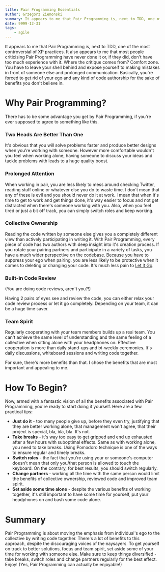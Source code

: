```yaml
---
title: Pair Programming Essentials
author: Grzegorz Ziemonski
summary: It appears to me that Pair Programming is, next to TDD, one of the most controversial of XP practices. It also appears to me that most people criticising Pair Programming have never done it or, if they did, don't have too much experience with it. Where the critique comes from? Why should you give Pair Programming a try? How to get yourself into Pair Programming?
date: 9999-12-31
tags:
    - agile
---
```

It appears to me that Pair Programming is, next to TDD, one of the most controversial of XP practices. It also appears
to me that most people criticising Pair Programming have never done it or, if they did, don't have too much experience
with it. Where the critique comes from? Comfort zone. You have to leave your shell behind and expose yourself to
making mistakes in front of someone else and prolonged communication. Basically, you're forced to get rid of your ego and
any kind of code authorship for the sake of benefits you don't believe in.

# Why Pair Programming?
There has to be some advantage you get by Pair Programming, if you're ever supposed to agree to something like this.

### Two Heads Are Better Than One
It's obvious that you will solve problems faster and produce better designs when you're working with someone. However
more comfortable wouldn't you feel when working alone, having someone to discuss your ideas and tackle problems with
leads to a huge quality boost.

### Prolonged Attention
When working in pair, you are less likely to mess around checking Twitter, reading stuff online or whatever else you do to
waste time. I don't mean that any of these is evil and you should never do it at work. I mean that when it's time to get
to work and get things done, it's way easier to focus and not get distracted when there's someone working with you. Also,
when you feel tired or just a bit off track, you can simply switch roles and keep working.

### Collective Ownership
Reading the code written by someone else gives you a completely different view than actively participating in writing it.
With Pair Programming, every piece of code has two authors with deep insight into it's creation process. If you rotate
your pairing partners and participate in a variety of tasks, you have a much wider perspective on the codebase. Because
you have to suppress your ego when pairing, you are less likely to be protective when it comes to deleting or changing
your code. It's much less pain to [Let It Go](http://tidyjava.com/let-it-go).

### Built-in Code Review
(You are doing code reviews, aren't you?!)

Having 2 pairs of eyes see and review the code, you can either relax your code review process or let it go completely.
Depending on your team, it can be a huge time saver.

### Team Spirit
Regularly cooperating with your team members builds up a real team. You can't achieve the same level of understanding
and the same feeling of a collective when sitting alone with your headphones on. Effective cooperation is more than
daily stand-ups and bi-weekly ceremonies. It's daily discussions, whiteboard sessions and writing code together.

For sure, there's more benefits than that. I chose the benefits that are most important and appealing to me.

# How To Begin?
Now, armed with a fantastic vision of all the benefits associated with Pair Programming, you're ready to start doing it
yourself. Here are a few practical tips:
* **Just do it** - too many people give up, before they even try, justifying that they are better working alone, that
management won't agree, that their project is special, bla, bla, bla. It's not.
* **Take breaks** - it's way too easy to get gripped and end up exhausted after a few hours with suboptimal effects. Same as
with working alone, you need to take breaks. Using Pomodoro technique is one of the ways to ensure regular and timely breaks.
* **Switch roles** - the fact that you're using your or someone's computer doesn't mean that only you/that person is allowed
to touch the keyboard. On the contrary, for best results, you should switch regularly.
* **Change partners** - working all the time with the same person would limit the benefits of collective ownership, reviewed
code and improved team spirit.
* **Set aside some time alone** - despite the various benefits of working together, it's still important to have some time
for yourself, put your headphones on and bash some code alone.

# Summary
Pair Programming is about moving the emphasis from individual's ego to the collective by writing code together. There's
a lot of benefits to this approach, despite the discouraging voices of the naysayers. To get yourself on track to better
solutions, focus and team spirit, set aside some of your time for working with someone else. Make sure to keep things
diversified - take breaks, switch roles and change partners regularly for the best effect. Enjoy! (Yes, Pair Programming
can actually be enjoyable!)